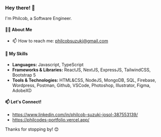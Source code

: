 ### Hey there! 👋

I'm Philcob, a Software Engineer.

#### 👨‍💻 About Me
- 📫 How to reach me: philcobsuzuki@gmail.com

#### 🚀 My Skills

- **Languages:** Javascript, TypeScript
- **Frameworks & Libraries:** ReactJS, NextJS, ExpressJS, TailwindCSS, Bootstrap 5
- **Tools & Technologies:** HTML&CSS, NodeJS, MongoDB, SQL, Firebase, Wordpress, Postman, Github, VSCode, Photoshop, Illustrator, Figma, AdobeXD

#### 📫 Let's Connect!

- https://www.linkedin.com/in/philcob-suzuki-josol-387553139/
- https://philcodes-portfolio.vercel.app/

Thanks for stopping by! 😊
